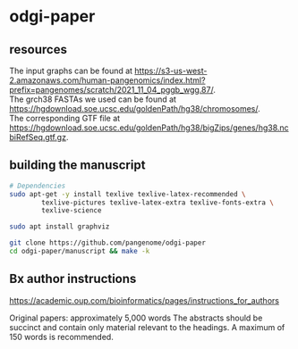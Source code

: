 # odgi-paper

## resources

The input graphs can be found at https://s3-us-west-2.amazonaws.com/human-pangenomics/index.html?prefix=pangenomes/scratch/2021_11_04_pggb_wgg.87/. \
The grch38 FASTAs we used can be found at https://hgdownload.soe.ucsc.edu/goldenPath/hg38/chromosomes/. \
The corresponding GTF file at https://hgdownload.soe.ucsc.edu/goldenPath/hg38/bigZips/genes/hg38.ncbiRefSeq.gtf.gz.

## building the manuscript

```bash
# Dependencies
sudo apt-get -y install texlive texlive-latex-recommended \
        texlive-pictures texlive-latex-extra texlive-fonts-extra \
        texlive-science

sudo apt install graphviz

git clone https://github.com/pangenome/odgi-paper
cd odgi-paper/manuscript && make -k
```

## Bx author instructions
https://academic.oup.com/bioinformatics/pages/instructions_for_authors

Original papers: approximately 5,000 words
The abstracts should be succinct and contain only material relevant to the headings. A maximum of 150 words is recommended.
